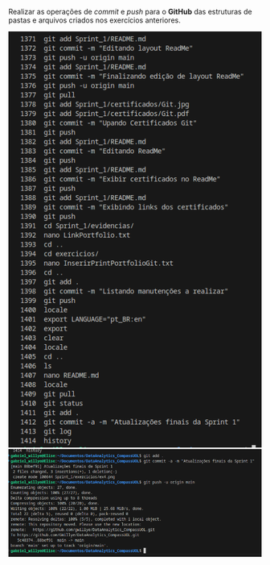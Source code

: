Realizar as operações de _commit_ e _push_ para o **GitHub** das estruturas de pastas e arquivos criados nos exercícios anteriores.

![Exercicio](ex4.png)
![Print](PrintEX4.png)